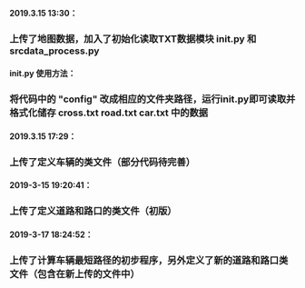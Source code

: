 #### 2019.3.15 13:30： 
### 上传了地图数据，加入了初始化读取TXT数据模块 init.py 和 srcdata_process.py

#### init.py 使用方法：
### 将代码中的 "config" 改成相应的文件夹路径，运行init.py即可读取并格式化储存 cross.txt road.txt car.txt 中的数据

#### 2019.3.15 17:29：
### 上传了定义车辆的类文件（部分代码待完善）

#### 2019-3-15 19:20:41：
### 上传了定义道路和路口的类文件（初版）

#### 2019-3-17 18:24:52：
### 上传了计算车辆最短路径的初步程序，另外定义了新的道路和路口类文件（包含在新上传的文件中）
